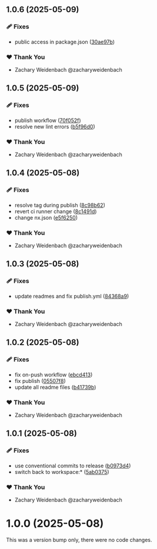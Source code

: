 ## 1.0.6 (2025-05-09)

### 🩹 Fixes

- public access in package.json ([30ae97b](https://github.com/dataquail/chimeric/commit/30ae97b))

### ❤️ Thank You

- Zachary Weidenbach @zacharyweidenbach

## 1.0.5 (2025-05-09)

### 🩹 Fixes

- publish workflow ([70f052f](https://github.com/dataquail/chimeric/commit/70f052f))
- resolve new lint errors ([b5f96d0](https://github.com/dataquail/chimeric/commit/b5f96d0))

### ❤️ Thank You

- Zachary Weidenbach @zacharyweidenbach

## 1.0.4 (2025-05-08)

### 🩹 Fixes

- resolve tag during publish ([8c98b62](https://github.com/dataquail/chimeric/commit/8c98b62))
- revert ci runner change ([8c1491d](https://github.com/dataquail/chimeric/commit/8c1491d))
- change nx.json ([e5f6250](https://github.com/dataquail/chimeric/commit/e5f6250))

### ❤️ Thank You

- Zachary Weidenbach @zacharyweidenbach

## 1.0.3 (2025-05-08)

### 🩹 Fixes

- update readmes and fix publish.yml ([84368a9](https://github.com/dataquail/chimeric/commit/84368a9))

### ❤️ Thank You

- Zachary Weidenbach @zacharyweidenbach

## 1.0.2 (2025-05-08)

### 🩹 Fixes

- fix on-push workflow ([ebcd413](https://github.com/dataquail/chimeric/commit/ebcd413))
- fix publish ([05507f8](https://github.com/dataquail/chimeric/commit/05507f8))
- update all readme files ([b41739b](https://github.com/dataquail/chimeric/commit/b41739b))

### ❤️ Thank You

- Zachary Weidenbach @zacharyweidenbach

## 1.0.1 (2025-05-08)

### 🩹 Fixes

- use conventional commits to release ([b0973d4](https://github.com/dataquail/chimeric/commit/b0973d4))
- switch back to workspace:* ([5ab0375](https://github.com/dataquail/chimeric/commit/5ab0375))

### ❤️ Thank You

- Zachary Weidenbach @zacharyweidenbach

# 1.0.0 (2025-05-08)

This was a version bump only, there were no code changes.
